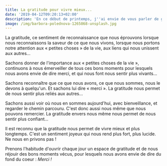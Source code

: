 ```yaml
---
title: La gratitude pour vivre mieux...
date: '2019-04-12T09:20:13+02:00'
description: 'En ce début de printemps, j''ai envie de vous parler de gratitude...'
image: /img/barbora-polednova-1265868-unsplash.jpg
---
```

La gratitude, ce sentiment de reconnaissance que nous éprouvons lorsque nous reconnaissons la saveur de ce que nous vivons, lorsque nous portons notre attention aux « petites choses » de la vie, aux liens qui nous unissent aux autres...

Sachons donner de l'importance aux « petites choses de la vie », continuons à nous émerveiller de tous ces  bons moments  pour lesquels nous avons envie de dire merci, et qui nous font nous sentir plus vivants...

Sachons reconnaître que ce que nous avons, ce que nous sommes, nous le devons à quelqu'un. Et sachons lui dire « merci ». La gratitude nous permet de nous sentir plus reliés aux autres...

Sachons aussi voir où nous en sommes aujourd'hui, avec bienveillance, et regarder le chemin parcouru. C'est donc aussi nous même que nous pouvons remercier. La gratitude envers nous même nous permet de nous sentir plus confiant...

Il est reconnu que la gratitude nous permet de vivre mieux et plus longtemps. C'est un sentiment joyeux qui nous rend plus fort, plus lucide. Ne nous en privons pas !

Prenons l'habitude d'ouvrir chaque jour un espace de gratitude et de nous réjouir des bons moments vécus, pour lesquels nous avons envie de dire du fond du coeur : _Merci !_
